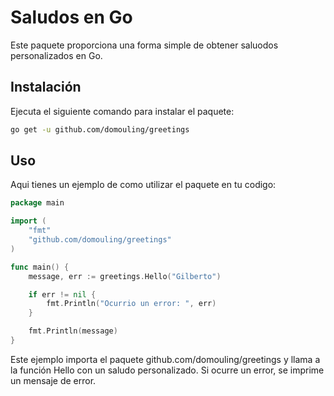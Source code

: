 # Saludos en Go

Este paquete proporciona una forma simple de obtener saluodos personalizados en Go.

## Instalación

Ejecuta el siguiente comando para instalar el paquete:

```bash
go get -u github.com/domouling/greetings
```

## Uso

Aqui tienes un ejemplo de como utilizar el paquete en tu codigo:

```go
package main

import (
    "fmt"
    "github.com/domouling/greetings"
)

func main() {
    message, err := greetings.Hello("Gilberto")

    if err != nil {
        fmt.Println("Ocurrio un error: ", err)
    }

    fmt.Println(message)
}
```

Este ejemplo importa el paquete github.com/domouling/greetings y llama a la función Hello con un
saludo personalizado. Si ocurre un error, se imprime un mensaje de error.
